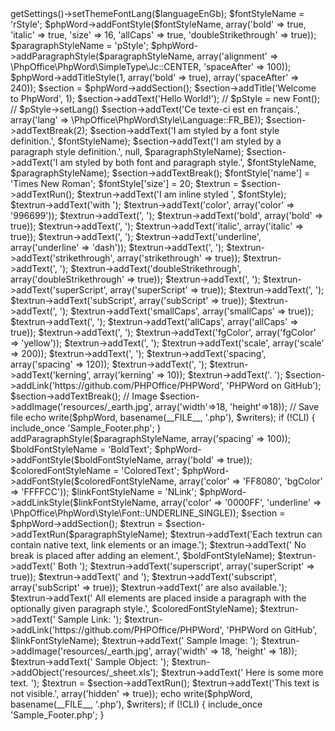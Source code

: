 <?php
	use PhpOffice\PhpWord\Style\Font;
	
	include_once 'Sample_Header.php';
	
	
	echo date('H:i:s') , ' Create new PhpWord object' , EOL;
	
	$languageEnGb = new \PhpOffice\PhpWord\Style\Language(\PhpOffice\PhpWord\Style\Language::EN_GB);
	
	$phpWord = new \PhpOffice\PhpWord\PhpWord();
	$phpWord->getSettings()->setThemeFontLang($languageEnGb);
	
	$fontStyleName = 'rStyle';
	$phpWord->addFontStyle($fontStyleName, array('bold' => true, 'italic' => true, 'size' => 16, 'allCaps' => true, 'doubleStrikethrough' => true));
	
	$paragraphStyleName = 'pStyle';
	$phpWord->addParagraphStyle($paragraphStyleName, array('alignment' => \PhpOffice\PhpWord\SimpleType\Jc::CENTER, 'spaceAfter' => 100));
	
	$phpWord->addTitleStyle(1, array('bold' => true), array('spaceAfter' => 240));
	
	
	$section = $phpWord->addSection();
	
	
	$section->addTitle('Welcome to PhpWord', 1);
	$section->addText('Hello World!');
	
	// $pStyle = new Font();
	// $pStyle->setLang()
	$section->addText('Ce texte-ci est en français.', array('lang' => \PhpOffice\PhpWord\Style\Language::FR_BE));
	
	
	$section->addTextBreak(2);
	
	
	$section->addText('I am styled by a font style definition.', $fontStyleName);
	$section->addText('I am styled by a paragraph style definition.', null, $paragraphStyleName);
	$section->addText('I am styled by both font and paragraph style.', $fontStyleName, $paragraphStyleName);
	
	$section->addTextBreak();
	
	
	$fontStyle['name'] = 'Times New Roman';
	$fontStyle['size'] = 20;
	
	$textrun = $section->addTextRun();
	$textrun->addText('I am inline styled ', $fontStyle);
	$textrun->addText('with ');
	$textrun->addText('color', array('color' => '996699'));
	$textrun->addText(', ');
	$textrun->addText('bold', array('bold' => true));
	$textrun->addText(', ');
	$textrun->addText('italic', array('italic' => true));
	$textrun->addText(', ');
	$textrun->addText('underline', array('underline' => 'dash'));
	$textrun->addText(', ');
	$textrun->addText('strikethrough', array('strikethrough' => true));
	$textrun->addText(', ');
	$textrun->addText('doubleStrikethrough', array('doubleStrikethrough' => true));
	$textrun->addText(', ');
	$textrun->addText('superScript', array('superScript' => true));
	$textrun->addText(', ');
	$textrun->addText('subScript', array('subScript' => true));
	$textrun->addText(', ');
	$textrun->addText('smallCaps', array('smallCaps' => true));
	$textrun->addText(', ');
	$textrun->addText('allCaps', array('allCaps' => true));
	$textrun->addText(', ');
	$textrun->addText('fgColor', array('fgColor' => 'yellow'));
	$textrun->addText(', ');
	$textrun->addText('scale', array('scale' => 200));
	$textrun->addText(', ');
	$textrun->addText('spacing', array('spacing' => 120));
	$textrun->addText(', ');
	$textrun->addText('kerning', array('kerning' => 10));
	$textrun->addText('. ');
	
	
	$section->addLink('https://github.com/PHPOffice/PHPWord', 'PHPWord on GitHub');
	$section->addTextBreak();
	
	// Image
	$section->addImage('resources/_earth.jpg', array('width'=>18, 'height'=>18));
	
	// Save file
	echo write($phpWord, basename(__FILE__, '.php'), $writers);
	if (!CLI) {
	    include_once 'Sample_Footer.php';
	}
<?php
	include_once 'Sample_Header.php';
	
	
	echo date('H:i:s'), ' Create new PhpWord object', EOL;
	$phpWord = new \PhpOffice\PhpWord\PhpWord();
	
	
	$paragraphStyleName = 'pStyle';
	$phpWord->addParagraphStyle($paragraphStyleName, array('spacing' => 100));
	
	$boldFontStyleName = 'BoldText';
	$phpWord->addFontStyle($boldFontStyleName, array('bold' => true));
	
	$coloredFontStyleName = 'ColoredText';
	$phpWord->addFontStyle($coloredFontStyleName, array('color' => 'FF8080', 'bgColor' => 'FFFFCC'));
	
	$linkFontStyleName = 'NLink';
	$phpWord->addLinkStyle($linkFontStyleName, array('color' => '0000FF', 'underline' => \PhpOffice\PhpWord\Style\Font::UNDERLINE_SINGLE));
	
	
	$section = $phpWord->addSection();
	
	
	$textrun = $section->addTextRun($paragraphStyleName);
	$textrun->addText('Each textrun can contain native text, link elements or an image.');
	$textrun->addText(' No break is placed after adding an element.', $boldFontStyleName);
	$textrun->addText(' Both ');
	$textrun->addText('superscript', array('superScript' => true));
	$textrun->addText(' and ');
	$textrun->addText('subscript', array('subScript' => true));
	$textrun->addText(' are also available.');
	$textrun->addText(' All elements are placed inside a paragraph with the optionally given paragraph style.', $coloredFontStyleName);
	$textrun->addText(' Sample Link: ');
	$textrun->addLink('https://github.com/PHPOffice/PHPWord', 'PHPWord on GitHub', $linkFontStyleName);
	$textrun->addText(' Sample Image: ');
	$textrun->addImage('resources/_earth.jpg', array('width' => 18, 'height' => 18));
	$textrun->addText(' Sample Object: ');
	$textrun->addObject('resources/_sheet.xls');
	$textrun->addText(' Here is some more text. ');
	
	$textrun = $section->addTextRun();
	$textrun->addText('This text is not visible.', array('hidden' => true));
	
	
	echo write($phpWord, basename(__FILE__, '.php'), $writers);
	if (!CLI) {
	    include_once 'Sample_Footer.php';
	}


